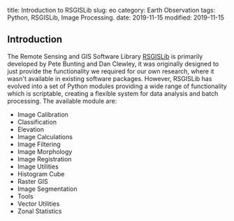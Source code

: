 title: Introduction to RSGISLib
slug: eo
category: Earth Observation
tags: Python, RSGISLib, Image Processing.
date: 2019-11-15
modified: 2019-11-15

## Introduction

The Remote Sensing and GIS Software Library [RSGISLib](https://www.rsgislib.org)  is primarily developed by Pete Bunting and Dan Clewley, it was originally designed to just provide the functionality we required for our own research, where it wasn't available in existing software packages. However, RSGISLib has evolved into a set of Python modules providing a wide range of functionality which is scriptable, creating a flexible system for data analysis and batch processing. The available module are:

* Image Calibration
* Classification
* Elevation
* Image Calculations
* Image Filtering
*  Image Morphology
* Image Registration
* Image Utilities
* Histogram Cube
* Raster GIS
* Image Segmentation
* Tools
* Vector Utilities
* Zonal Statistics




<!--stackedit_data:
eyJoaXN0b3J5IjpbMTE0NzExNTAxNF19
-->